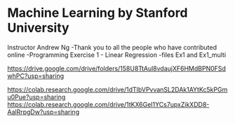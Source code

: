 # Machine Learning by Stanford University
Instructor Andrew Ng
-Thank you to all the people who have contributed online
-Programming Exercise 1 - Linear Regression
-files Ex1 and Ex1_multi

https://drive.google.com/drive/folders/158U8TtAul8vdaujXF6HMdBPN0FSdwhPC?usp=sharing

https://colab.research.google.com/drive/1dTIbVPvvanSL2DAk1AYtKc5kPGmu0Pue?usp=sharing
https://colab.research.google.com/drive/1tKX6GeI1YCs7upxZikXDD8-AalRrpgDw?usp=sharing
